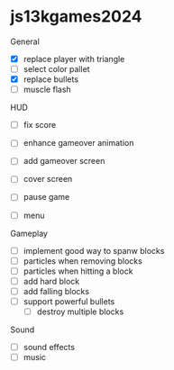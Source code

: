 # js13kgames2024

General

- [x] replace player with triangle
- [ ] select color pallet
- [x] replace bullets
- [ ] muscle flash

HUD

- [ ] fix score
- [ ] enhance gameover animation
- [ ] add gameover screen
- [ ] cover screen
- [ ] pause game
- [ ] menu


Gameplay

- [ ] implement good way to spanw blocks
- [ ] particles when removing blocks
- [ ] particles when hitting a block
- [ ] add hard block
- [ ] add falling blocks
- [ ] support powerful bullets
    - [ ] destroy multiple blocks

Sound

- [ ] sound effects
- [ ] music